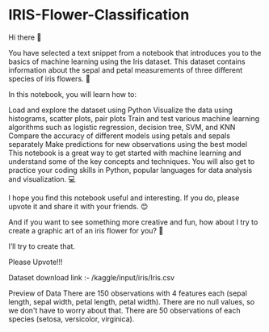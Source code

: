 # IRIS-Flower-Classification

Hi there 👋

You have selected a text snippet from a notebook that introduces you to the basics of machine learning using the Iris dataset. This dataset contains information about the sepal and petal measurements of three different species of iris flowers. 🌸

In this notebook, you will learn how to:

Load and explore the dataset using Python Visualize the data using histograms, scatter plots, pair plots Train and test various machine learning algorithms such as logistic regression, decision tree, SVM, and KNN Compare the accuracy of different models using petals and sepals separately Make predictions for new observations using the best model This notebook is a great way to get started with machine learning and understand some of the key concepts and techniques. You will also get to practice your coding skills in Python, popular languages for data analysis and visualization. 💻

I hope you find this notebook useful and interesting. If you do, please upvote it and share it with your friends. 😊

And if you want to see something more creative and fun, how about I try to create a graphic art of an iris flower for you? 🎨

I’ll try to create that.

Please Upvote!!!


Dataset download link :- /kaggle/input/iris/Iris.csv

Preview of Data
There are 150 observations with 4 features each (sepal length, sepal width, petal length, petal width).
There are no null values, so we don't have to worry about that.
There are 50 observations of each species (setosa, versicolor, virginica).


